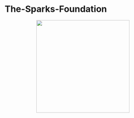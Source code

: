# The-Sparks-Foundation
<p align="center">
  <img width="300" height="300" src="https://media-exp1.licdn.com/dms/image/C560BAQFgHU3sTF4LfQ/company-logo_200_200/0/1519895156650?e=2159024400&v=beta&t=1iqBaESC2l4UUW7JjEjq0R_HQhwRTaaqyQG1k46q4bs">
</p>

